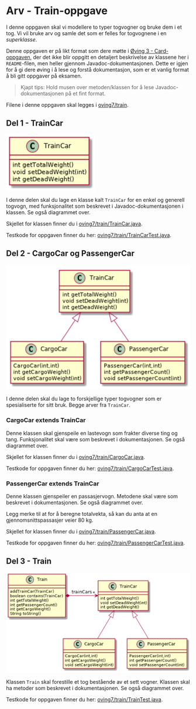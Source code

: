 # Arv - Train-oppgave

I denne oppgaven skal vi modellere to typer togvogner og bruke dem i et tog. Vi vil bruke arv og samle det som er felles for togvognene i en _superklasse_.

Denne oppgaven er på likt format som dere møtte i [Øving 3 - Card-oppgaven](../oving3/Card.md), der det ikke blir oppgitt en detaljert beskrivelse av klassene her i `README`-filen, men heller gjennom Javadoc-dokumentasjonen. Dette er igjen for å gi dere øving i å lese og forstå dokumentasjon, som er et vanlig format å bli gitt oppgaver på eksamen.

> Kjapt tips: Hold musen over metoden/klassen for å lese Javadoc-dokumentasjonen på et fint format.

Filene i denne oppgaven skal legges i [oving7/train](../../src/main/java/oving7/train).

## Del 1 - TrainCar

![Train_del1](assets/Train_del1.png)

I denne delen skal du lage en klasse kalt `TrainCar` for en enkel og generell togvogn, med funksjonalitet som beskrevet i Javadoc-dokumentasjonen i klassen. Se også diagrammet over.

Skjellet for klassen finner du i [oving7/train/TrainCar.java](../../src/main/java/oving7/train/TrainCar.java).

Testkode for oppgaven finner du her: [oving7/train/TrainCarTest.java](../../src/test/java/oving7/train/TrainCarTest.java).

## Del 2 - CargoCar og PassengerCar

![Train_del2](assets/Train_del2.png)

I denne delen skal du lage to forskjellige typer togvogner som er spesialiserte for sitt bruk. Begge arver fra `TrainCar`.

### CargoCar extends TrainCar

Denne klassen skal gjenspeile en lastevogn som frakter diverse ting og tang. Funksjonalitet skal være som beskrevet i dokumentasjonen. Se også diagrammet over.

Skjellet for klassen finner du i [oving7/train/CargoCar.java](../../src/main/java/oving7/train/CargoCar.java).

Testkode for oppgaven finner du her: [oving7/train/CargoCarTest.java](../../src/test/java/oving7/train/CargoCarTest.java).

### PassengerCar extends TrainCar

Denne klassen gjenspeiler en passasjervogn. Metodene skal være som beskrevet i dokumentasjonen. Se også diagrammet over.

Legg merke til at for å beregne totalvekta, så kan du anta at en gjennomsnittspassasjer veier 80 kg.

Skjellet for klassen finner du i [oving7/train/PassengerCar.java](../../src/main/java/oving7/train/PassengerCar.java).

Testkode for oppgaven finner du her: [oving7/train/PassengerCarTest.java](../../src/test/java/oving7/train/PassengerCarTest.java).

## Del 3 - Train

![Train_del3](assets/Train_del3.png)

Klassen `Train` skal forestille et tog bestående av et sett vogner. Klassen skal ha metoder som beskrevet i dokumentasjonen. Se også diagrammet over.

Testkode for oppgaven finner du her: [oving7/train/TrainTest.java](../../src/test/java/oving7/train/TrainTest.java).
